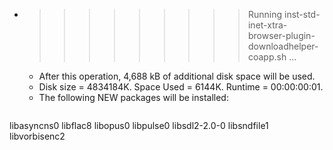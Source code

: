 * >>>>>>>>> Running inst-std-inet-xtra-browser-plugin-downloadhelper-coapp.sh ...
  * After this operation, 4,688 kB of additional disk space will be used.
  * Disk size = 4834184K. Space Used = 6144K. Runtime = 00:00:00:01.
  * The following NEW packages will be installed:
  ```bash
libasyncns0 libflac8 libopus0 libpulse0 libsdl2-2.0-0
libsndfile1 libvorbisenc2
  ```
